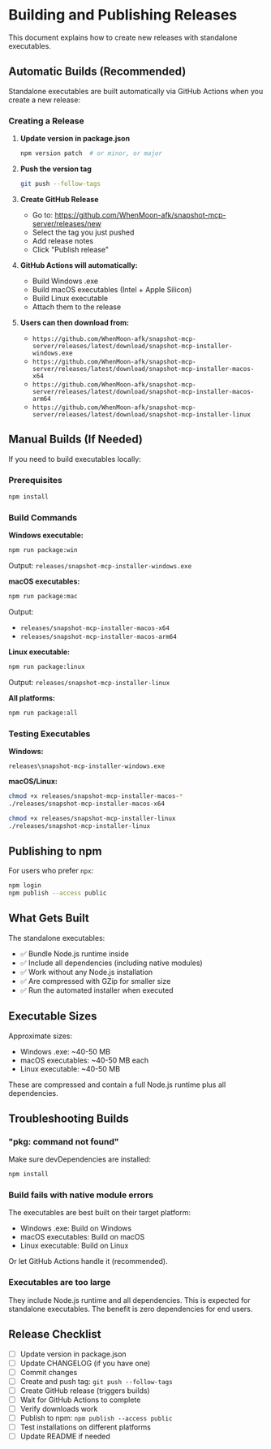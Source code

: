 # Building and Publishing Releases

This document explains how to create new releases with standalone executables.

## Automatic Builds (Recommended)

Standalone executables are built automatically via GitHub Actions when you create a new release:

### Creating a Release

1. **Update version in package.json**
   ```bash
   npm version patch  # or minor, or major
   ```

2. **Push the version tag**
   ```bash
   git push --follow-tags
   ```

3. **Create GitHub Release**
   - Go to: https://github.com/WhenMoon-afk/snapshot-mcp-server/releases/new
   - Select the tag you just pushed
   - Add release notes
   - Click "Publish release"

4. **GitHub Actions will automatically:**
   - Build Windows .exe
   - Build macOS executables (Intel + Apple Silicon)
   - Build Linux executable
   - Attach them to the release

5. **Users can then download from:**
   - `https://github.com/WhenMoon-afk/snapshot-mcp-server/releases/latest/download/snapshot-mcp-installer-windows.exe`
   - `https://github.com/WhenMoon-afk/snapshot-mcp-server/releases/latest/download/snapshot-mcp-installer-macos-x64`
   - `https://github.com/WhenMoon-afk/snapshot-mcp-server/releases/latest/download/snapshot-mcp-installer-macos-arm64`
   - `https://github.com/WhenMoon-afk/snapshot-mcp-server/releases/latest/download/snapshot-mcp-installer-linux`

## Manual Builds (If Needed)

If you need to build executables locally:

### Prerequisites

```bash
npm install
```

### Build Commands

**Windows executable:**
```bash
npm run package:win
```
Output: `releases/snapshot-mcp-installer-windows.exe`

**macOS executables:**
```bash
npm run package:mac
```
Output:
- `releases/snapshot-mcp-installer-macos-x64`
- `releases/snapshot-mcp-installer-macos-arm64`

**Linux executable:**
```bash
npm run package:linux
```
Output: `releases/snapshot-mcp-installer-linux`

**All platforms:**
```bash
npm run package:all
```

### Testing Executables

**Windows:**
```batch
releases\snapshot-mcp-installer-windows.exe
```

**macOS/Linux:**
```bash
chmod +x releases/snapshot-mcp-installer-macos-*
./releases/snapshot-mcp-installer-macos-x64

chmod +x releases/snapshot-mcp-installer-linux
./releases/snapshot-mcp-installer-linux
```

## Publishing to npm

For users who prefer `npx`:

```bash
npm login
npm publish --access public
```

## What Gets Built

The standalone executables:
- ✅ Bundle Node.js runtime inside
- ✅ Include all dependencies (including native modules)
- ✅ Work without any Node.js installation
- ✅ Are compressed with GZip for smaller size
- ✅ Run the automated installer when executed

## Executable Sizes

Approximate sizes:
- Windows .exe: ~40-50 MB
- macOS executables: ~40-50 MB each
- Linux executable: ~40-50 MB

These are compressed and contain a full Node.js runtime plus all dependencies.

## Troubleshooting Builds

### "pkg: command not found"

Make sure devDependencies are installed:
```bash
npm install
```

### Build fails with native module errors

The executables are best built on their target platform:
- Windows .exe: Build on Windows
- macOS executables: Build on macOS
- Linux executable: Build on Linux

Or let GitHub Actions handle it (recommended).

### Executables are too large

They include Node.js runtime and all dependencies. This is expected for standalone executables. The benefit is zero dependencies for end users.

## Release Checklist

- [ ] Update version in package.json
- [ ] Update CHANGELOG (if you have one)
- [ ] Commit changes
- [ ] Create and push tag: `git push --follow-tags`
- [ ] Create GitHub release (triggers builds)
- [ ] Wait for GitHub Actions to complete
- [ ] Verify downloads work
- [ ] Publish to npm: `npm publish --access public`
- [ ] Test installations on different platforms
- [ ] Update README if needed
